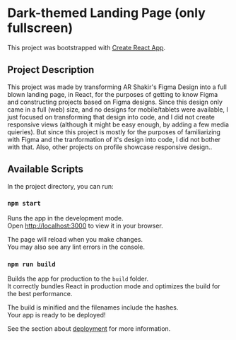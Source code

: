 # Dark-themed Landing Page (only fullscreen)

This project was bootstrapped with [Create React App](https://github.com/facebook/create-react-app).

## Project Description

This project was made by transforming AR Shakir's Figma Design into a full blown landing page, in React, for the purposes of getting to know Figma and constructing projects based on Figma designs. Since this design only came in a full (web) size, and no designs for mobile/tablets were available, I just focused on transforming that design into code, and I did not create responsive views (although it might be easy enough, by adding a few media quieries). But since this project is mostly for the purposes of familiarizing with Figma and the tranformation of it's design into code, I did not bother with that. Also, other projects on profile showcase responsive design..

## Available Scripts

In the project directory, you can run:

### `npm start`

Runs the app in the development mode.\
Open [http://localhost:3000](http://localhost:3000) to view it in your browser.

The page will reload when you make changes.\
You may also see any lint errors in the console.

### `npm run build`

Builds the app for production to the `build` folder.\
It correctly bundles React in production mode and optimizes the build for the best performance.

The build is minified and the filenames include the hashes.\
Your app is ready to be deployed!

See the section about [deployment](https://facebook.github.io/create-react-app/docs/deployment) for more information.
